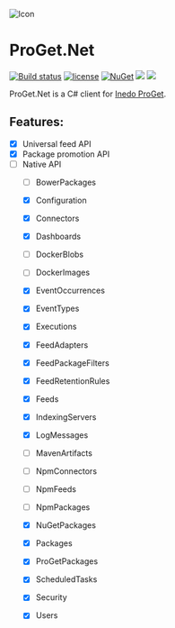  ![Icon](http://i.imgur.com/r6KLIJa.png?1)
# ProGet.Net 
[![Build status](https://ci.appveyor.com/api/projects/status/wo54xvvft6bcf3wr?svg=true)](https://ci.appveyor.com/project/lvermeulen/proget-net) [![license](https://img.shields.io/github/license/lvermeulen/pullinghook.svg?maxAge=2592000)](https://github.com/lvermeulen/proget.net/blob/master/LICENSE) [![NuGet](https://img.shields.io/nuget/vpre/proget.net.svg?maxAge=2592000)](https://www.nuget.org/packages/proget.net/) ![](https://img.shields.io/badge/.net-4.5.2-yellowgreen.svg) ![](https://img.shields.io/badge/netstandard-1.4-yellowgreen.svg)

ProGet.Net is a C# client for [Inedo ProGet](https://inedo.com/proget).

## Features:
* [X] Universal feed API
* [X] Package promotion API
* [ ] Native API
	* [ ] BowerPackages              
	* [X] Configuration              
	* [X] Connectors                 
	* [X] Dashboards                 
	* [ ] DockerBlobs                
	* [ ] DockerImages               
	* [X] EventOccurrences           
	* [X] EventTypes                 
	* [X] Executions                 
	* [X] FeedAdapters               
	* [X] FeedPackageFilters         
	* [X] FeedRetentionRules         
	* [X] Feeds                      
	* [X] IndexingServers            
	* [X] LogMessages                
	* [ ] MavenArtifacts             
	* [ ] NpmConnectors              
	* [ ] NpmFeeds                   
	* [ ] NpmPackages                
	* [X] NuGetPackages              
	* [X] Packages                   
	* [X] ProGetPackages             
	* [X] ScheduledTasks             
	* [X] Security                   
	* [X] Users                      
 